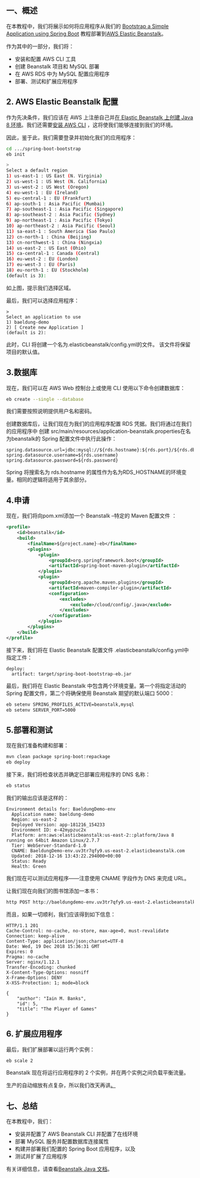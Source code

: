 ## 一、概述

在本教程中，我们将展示如何将应用程序从我们的 [Bootstrap a Simple Application using Spring Boot](https://www.baeldung.com/spring-boot-start) 教程部署到[AWS Elastic Beanstalk](https://docs.aws.amazon.com/elastic-beanstalk/index.html#lang/en_us)。

作为其中的一部分，我们将：

-   安装和配置 AWS CLI 工具
-   创建 Beanstalk 项目和 MySQL 部署
-   在 AWS RDS 中为 MySQL 配置应用程序
-   部署、测试和扩展应用程序

## 2. AWS Elastic Beanstalk 配置

作为先决条件，我们应该在 AWS 上注册自己并[在 Elastic Beanstalk 上创建 Java 8 环境](https://docs.aws.amazon.com/elasticbeanstalk/latest/dg/using-features.environments.html)。我们还需要[安装 AWS CLI](https://docs.aws.amazon.com/cli/latest/userguide/cli-chap-install.html) ，这将使我们能够连接到我们的环境。

因此，鉴于此，我们需要登录并初始化我们的应用程序：

```bash
cd .../spring-boot-bootstrap
eb init

>
Select a default region
1) us-east-1 : US East (N. Virginia)
2) us-west-1 : US West (N. California)
3) us-west-2 : US West (Oregon)
4) eu-west-1 : EU (Ireland)
5) eu-central-1 : EU (Frankfurt)
6) ap-south-1 : Asia Pacific (Mumbai)
7) ap-southeast-1 : Asia Pacific (Singapore)
8) ap-southeast-2 : Asia Pacific (Sydney)
9) ap-northeast-1 : Asia Pacific (Tokyo)
10) ap-northeast-2 : Asia Pacific (Seoul)
11) sa-east-1 : South America (Sao Paulo)
12) cn-north-1 : China (Beijing)
13) cn-northwest-1 : China (Ningxia)
14) us-east-2 : US East (Ohio)
15) ca-central-1 : Canada (Central)
16) eu-west-2 : EU (London)
17) eu-west-3 : EU (Paris)
18) eu-north-1 : EU (Stockholm)
(default is 3):
```

如上图，提示我们选择区域。

最后，我们可以选择应用程序：

```plaintext
>
Select an application to use
1) baeldung-demo
2) [ Create new Application ]
(default is 2): 

```

此时，CLI 将创建一个名为.elasticbeanstalk/config.yml的文件。 该文件将保留项目的默认值。

## 3.数据库

现在，我们可以在 AWS Web 控制台上或使用 CLI 使用以下命令创建数据库：

```bash
eb create --single --database
```

我们需要按照说明提供用户名和密码。

创建数据库后，让我们现在为我们的应用程序配置 RDS 凭据。我们将通过在我们的应用程序中 创建 src/main/resources/application-beanstalk.properties在名为beanstalk的 Spring 配置文件中执行此操作：

```plaintext
spring.datasource.url=jdbc:mysql://${rds.hostname}:${rds.port}/${rds.db.name}
spring.datasource.username=${rds.username}
spring.datasource.password=${rds.password}

```

Spring 将搜索名为 rds.hostname 的属性作为名为RDS_HOSTNAME的环境变量。相同的逻辑将适用于其余部分。

## 4.申请

现在，我们将向pom.xml添加一个 Beanstalk –特定的 Maven 配置文件 ：

```xml
<profile>
    <id>beanstalk</id>
    <build>
        <finalName>${project.name}-eb</finalName>
        <plugins>
            <plugin>
                <groupId>org.springframework.boot</groupId>
                <artifactId>spring-boot-maven-plugin</artifactId>
            </plugin>
            <plugin>
                <groupId>org.apache.maven.plugins</groupId>
                <artifactId>maven-compiler-plugin</artifactId>
                <configuration>
                    <excludes>
                        <exclude>/cloud/config/.java</exclude>
                    </excludes>
                </configuration>
            </plugin>
        </plugins>
    </build>
</profile>
```

接下来，我们将在 Elastic Beanstalk 配置文件 .elasticbeanstalk/config.yml中指定工件：

```plaintext
deploy:
  artifact: target/spring-boot-bootstrap-eb.jar

```

最后，我们将在 Elastic Beanstalk 中包含两个环境变量。第一个将指定活动的 Spring 配置文件，第二个将确保使用 Beanstalk 期望的默认端口 5000：

```bash
eb setenv SPRING_PROFILES_ACTIVE=beanstalk,mysql
eb setenv SERVER_PORT=5000
```

## 5.部署和测试

现在我们准备构建和部署：

```bash
mvn clean package spring-boot:repackage
eb deploy

```

接下来，我们将检查状态并确定已部署应用程序的 DNS 名称：

```bash
eb status
```

我们的输出应该是这样的：

```plaintext
Environment details for: BaeldungDemo-env
  Application name: baeldung-demo
  Region: us-east-2
  Deployed Version: app-181216_154233
  Environment ID: e-42mypzuc2x
  Platform: arn:aws:elasticbeanstalk:us-east-2::platform/Java 8 running on 64bit Amazon Linux/2.7.7
  Tier: WebServer-Standard-1.0
  CNAME: BaeldungDemo-env.uv3tr7qfy9.us-east-2.elasticbeanstalk.com
  Updated: 2018-12-16 13:43:22.294000+00:00
  Status: Ready
  Health: Green
```

我们现在可以测试应用程序——注意使用 CNAME 字段作为 DNS 来完成 URL。

让我们现在向我们的图书馆添加一本书：

```bash
http POST http://baeldungdemo-env.uv3tr7qfy9.us-east-2.elasticbeanstalk.com/api/books title="The Player of Games" author="Iain M. Banks"
```

而且，如果一切顺利，我们应该得到如下信息：

```plaintext
HTTP/1.1 201 
Cache-Control: no-cache, no-store, max-age=0, must-revalidate
Connection: keep-alive
Content-Type: application/json;charset=UTF-8
Date: Wed, 19 Dec 2018 15:36:31 GMT
Expires: 0
Pragma: no-cache
Server: nginx/1.12.1
Transfer-Encoding: chunked
X-Content-Type-Options: nosniff
X-Frame-Options: DENY
X-XSS-Protection: 1; mode=block

{
    "author": "Iain M. Banks",
    "id": 5,
    "title": "The Player of Games"
}
```

## 6. 扩展应用程序

最后，我们扩展部署以运行两个实例：

```bash
eb scale 2
```

Beanstalk 现在将运行应用程序的 2 个实例，并在两个实例之间负载平衡流量。

生产的自动缩放有点复杂，所以我们改天再讲[。](https://docs.aws.amazon.com/elasticbeanstalk/latest/dg/using-features.managing.as.html)

## 七、总结

在本教程中，我们：

-   安装并配置了 AWS Beanstalk CLI 并配置了在线环境
-   部署 MySQL 服务并配置数据库连接属性
-   构建并部署我们配置的 Spring Boot 应用程序，以及
-   测试并扩展了应用程序

有关详细信息，请查看[Beanstalk Java 文档](https://docs.aws.amazon.com/elasticbeanstalk/latest/dg/create_deploy_Java.html)。